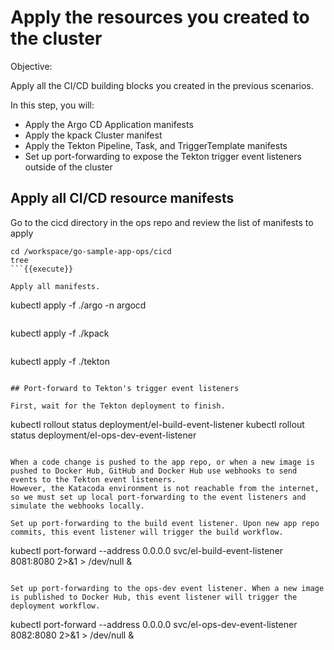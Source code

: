 # Apply the resources you created to the cluster

Objective:

Apply all the CI/CD building blocks you created in the previous scenarios.

In this step, you will:
- Apply the Argo CD Application manifests
- Apply the kpack Cluster manifest
- Apply the Tekton Pipeline, Task, and TriggerTemplate manifests
- Set up port-forwarding to expose the Tekton trigger event listeners outside of the cluster

## Apply all CI/CD resource manifests

Go to the cicd directory in the ops repo and review the list of manifests to apply

```
cd /workspace/go-sample-app-ops/cicd
tree
```{{execute}}

Apply all manifests.

```
kubectl apply -f ./argo -n argocd
```{{execute}}

```
kubectl apply -f ./kpack
```{{execute}}

```
kubectl apply -f ./tekton
```{{execute}}

## Port-forward to Tekton's trigger event listeners

First, wait for the Tekton deployment to finish.

```
kubectl rollout status deployment/el-build-event-listener
kubectl rollout status deployment/el-ops-dev-event-listener
```{{execute}}

When a code change is pushed to the app repo, or when a new image is pushed to Docker Hub, GitHub and Docker Hub use webhooks to send events to the Tekton event listeners.
However, the Katacoda environment is not reachable from the internet, so we must set up local port-forwarding to the event listeners and simulate the webhooks locally.

Set up port-forwarding to the build event listener. Upon new app repo commits, this event listener will trigger the build workflow.

```
kubectl port-forward --address 0.0.0.0 svc/el-build-event-listener 8081:8080 2>&1 > /dev/null &
```{{execute T3}}

Set up port-forwarding to the ops-dev event listener. When a new image is published to Docker Hub, this event listener will trigger the deployment workflow.

```
kubectl port-forward --address 0.0.0.0 svc/el-ops-dev-event-listener 8082:8080 2>&1 > /dev/null &
```{{execute T4}}
